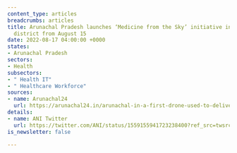 ```yaml
---
content_type: articles
breadcrumbs: articles
title: Arunachal Pradesh launches ‘Medicine from the Sky’ initiative in East Kameng
  district from August 15
date: 2022-08-17 04:00:00 +0000
states:
- Arunachal Pradesh
sectors:
- Health
subsectors:
- " Health IT"
- " Healthcare Workforce"
sources:
- name: Arunachal24
  url: https://arunachal24.in/arunachal-in-a-first-drone-used-to-deliver-medicines-to-remote-health-centre-in-east-kameng/
details:
- name: ANI Twitter
  url: https://twitter.com/ANI/status/1559155941723238400?ref_src=twsrc%5Etfw
is_newsletter: false

---
```

